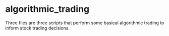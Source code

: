 # algorithmic_trading
Three files are three scripts that perform some basical algorithmic trading to inform stock trading decisions. 
